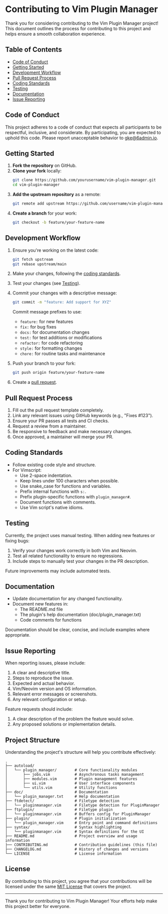 # Contributing to Vim Plugin Manager

Thank you for considering contributing to the Vim Plugin Manager project! This document outlines the process for contributing to this project and helps ensure a smooth collaboration experience.

## Table of Contents

- [Code of Conduct](#code-of-conduct)
- [Getting Started](#getting-started)
- [Development Workflow](#development-workflow)
- [Pull Request Process](#pull-request-process)
- [Coding Standards](#coding-standards)
- [Testing](#testing)
- [Documentation](#documentation)
- [Issue Reporting](#issue-reporting)

## Code of Conduct

This project adheres to a code of conduct that expects all participants to be respectful, inclusive, and considerate. By participating, you are expected to uphold this code. Please report unacceptable behavior to [gke@6admin.io](mailto:gke@6admin.io).

## Getting Started

1. **Fork the repository** on GitHub.
2. **Clone your fork** locally:
   ```bash
   git clone https://github.com/yourusername/vim-plugin-manager.git
   cd vim-plugin-manager
   ```
3. **Add the upstream repository** as a remote:
   ```bash
   git remote add upstream https://github.com/username/vim-plugin-manager.git
   ```
4. **Create a branch** for your work:
   ```bash
   git checkout -b feature/your-feature-name
   ```

## Development Workflow

1. Ensure you're working on the latest code:
   ```bash
   git fetch upstream
   git rebase upstream/main
   ```

2. Make your changes, following the [coding standards](#coding-standards).

3. Test your changes (see [Testing](#testing)).

4. Commit your changes with a descriptive message:
   ```bash
   git commit -m "feature: Add support for XYZ"
   ```
   
   Commit message prefixes to use:
   - `feature:` for new features
   - `fix:` for bug fixes
   - `docs:` for documentation changes
   - `test:` for test additions or modifications
   - `refactor:` for code refactoring
   - `style:` for formatting changes
   - `chore:` for routine tasks and maintenance

5. Push your branch to your fork:
   ```bash
   git push origin feature/your-feature-name
   ```

6. Create a [pull request](#pull-request-process).

## Pull Request Process

1. Fill out the pull request template completely.
2. Link any relevant issues using GitHub keywords (e.g., "Fixes #123").
3. Ensure your PR passes all tests and CI checks.
4. Request a review from a maintainer.
5. Be responsive to feedback and make necessary changes.
6. Once approved, a maintainer will merge your PR.

## Coding Standards

- Follow existing code style and structure.
- For Vimscript:
  - Use 2-space indentation.
  - Keep lines under 100 characters when possible.
  - Use snake_case for functions and variables.
  - Prefix internal functions with `s:`.
  - Prefix plugin-specific functions with `plugin_manager#`.
  - Document functions with comments.
  - Use Vim script's native idioms.

## Testing

Currently, the project uses manual testing. When adding new features or fixing bugs:

1. Verify your changes work correctly in both Vim and Neovim.
2. Test all related functionality to ensure no regressions.
3. Include steps to manually test your changes in the PR description.

Future improvements may include automated tests.

## Documentation

- Update documentation for any changed functionality.
- Document new features in:
  - The README.md file
  - The plugin's help documentation (doc/plugin_manager.txt)
  - Code comments for functions

Documentation should be clear, concise, and include examples where appropriate.

## Issue Reporting

When reporting issues, please include:

1. A clear and descriptive title.
2. Steps to reproduce the issue.
3. Expected and actual behavior.
4. Vim/Neovim version and OS information.
5. Relevant error messages or screenshots.
6. Any relevant configuration or setup.

Feature requests should include:
1. A clear description of the problem the feature would solve.
2. Any proposed solutions or implementation details.

## Project Structure

Understanding the project's structure will help you contribute effectively:

```
.
├── autoload/
│   └── plugin_manager/        # Core functionality modules
│       ├── jobs.vim           # Asynchronous tasks management
│       ├── modules.vim        # Plugin management features
│       ├── ui.vim             # User interface components
│       └── utils.vim          # Utility functions
├── doc/                       # Documentation
│   └── plugin_manager.txt     # Help documentation
├── ftdetect/                  # Filetype detection
│   └── pluginmanager.vim      # Filetype detection for PluginManager
├── ftplugin/                  # Filetype plugin
│   └── pluginmanager.vim      # Buffers config for PluginManager
├── plugin/                    # Plugin initialization
│   └── plugin_manager.vim     # Entry point and command definitions
├── syntax/                    # Syntax highlighting
│   └── pluginmanager.vim      # Syntax definitions for the UI
├── README.md                  # Project overview and usage information
├── CONTRIBUTING.md            # Contribution guidelines (this file)
├── CHANGELOG.md               # History of changes and versions
└── LICENSE                    # License information
```

## License

By contributing to this project, you agree that your contributions will be licensed under the same [MIT License](LICENSE) that covers the project.

---

Thank you for contributing to Vim Plugin Manager! Your efforts help make this project better for everyone.